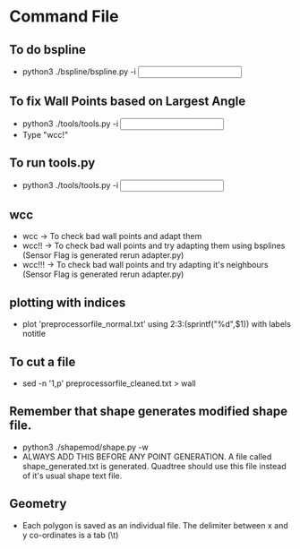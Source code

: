 # Command File

## To do bspline

* python3 ./bspline/bspline.py -i <INPUT FILE>

## To fix Wall Points based on Largest Angle

* python3 ./tools/tools.py -i <INPUT FILE>
* Type "wcc!"

## To run tools.py

* python3 ./tools/tools.py -i <INPUT FILE>

## wcc
* wcc -> To check bad wall points and adapt them
* wcc!! -> To check bad wall points and try adapting them using bsplines (Sensor Flag is generated rerun adapter.py)
* wcc!!! -> To check bad wall points and try adapting it's neighbours (Sensor Flag is generated rerun adapter.py)


## plotting with indices
* plot 'preprocessorfile_normal.txt' using 2:3:(sprintf("%d",$1)) with labels notitle

## To cut a file
* sed -n '1,<wall points end line>p' preprocessorfile_cleaned.txt > wall

## Remember that shape generates modified shape file.
* python3 ./shapemod/shape.py -w <Path to First Geometry File> <Path to second Geometry File>
* ALWAYS ADD THIS BEFORE ANY POINT GENERATION. A file called shape_generated.txt is generated. Quadtree should use this file instead of it's usual shape text file.

## Geometry
* Each polygon is saved as an individual file. The delimiter between x and y co-ordinates is a tab (\t)